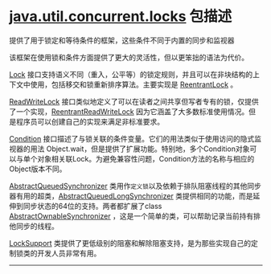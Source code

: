 #   [java.util.concurrent.locks](https://docs.oracle.com/javase/8/docs/api/java/util/concurrent/locks/package-summary.html) 包描述

提供了用于锁定和等待条件的框架，这些条件不同于内置的同步和监视器

该框架在使用锁和条件方面提供了更大的灵活性，但以更笨拙的语法为代价。

[Lock](https://docs.oracle.com/javase/8/docs/api/java/util/concurrent/locks/Lock.html) 接口支持语义不同（重入，公平等）的锁定规则，并且可以在非块结构的上下文中使用，包括移交和锁重新排序算法。主要实现是 [ReentrantLock](https://docs.oracle.com/javase/8/docs/api/java/util/concurrent/locks/ReentrantLock.html) 。

[ReadWriteLock](https://docs.oracle.com/javase/8/docs/api/java/util/concurrent/locks/ReadWriteLock.html)  接口类似地定义了可以在读者之间共享但写者专有的锁，仅提供了一个实现，[ReentrantReadWriteLock](https://docs.oracle.com/javase/8/docs/api/java/util/concurrent/locks/ReentrantReadWriteLock.html)  因为它涵盖了大多数标准使用情况。但是程序员可以创建自己的实现来满足非标准要求。

[Condition](https://docs.oracle.com/javase/8/docs/api/java/util/concurrent/locks/Condition.html) 接口描述了与锁关联的条件变量。它们的用法类似于使用访问的隐式监视器的用法 Object.wait，但是提供了扩展功能。特别地，多个Condition对象可以与单个对象相关联Lock。为避免兼容性问题，Condition方法的名称与相应的Object版本不同。

[AbstractQueuedSynchronizer](https://docs.oracle.com/javase/8/docs/api/java/util/concurrent/locks/AbstractQueuedSynchronizer.html)  类用作`定义锁`以及依赖于排队阻塞线程的其他同步器有用的超类，[AbstractQueuedLongSynchronizer](https://docs.oracle.com/javase/8/docs/api/java/util/concurrent/locks/AbstractQueuedLongSynchronizer.html) 类提供相同的功能，而是延伸到同步状态的64位的支持。两者都扩展了class [AbstractOwnableSynchronizer](https://docs.oracle.com/javase/8/docs/api/java/util/concurrent/locks/AbstractOwnableSynchronizer.html) ，这是一个简单的类，可以帮助记录当前持有排他同步的线程。

[LockSupport](https://docs.oracle.com/javase/8/docs/api/java/util/concurrent/locks/LockSupport.html)  类提供了更低级别的阻塞和解除阻塞支持，是为那些实现自己的定制锁类的开发人员非常有用。

----